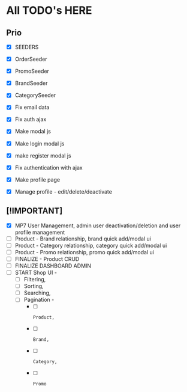 # All TODO's HERE

## Prio

- [x] SEEDERS
- [x] OrderSeeder
- [x] PromoSeeder
- [x] BrandSeeder
- [x] CategorySeeder

- [x] Fix email data
- [x] Fix auth ajax
- [x] Make modal js
- [x] Make login modal js
- [x] make register modal js
- [x] Fix authentication with ajax
- [x] Make profile page
- [x] Manage profile - edit/delete/deactivate

## [!IMPORTANT]

- [x] MP7 User Management, admin user deactivation/deletion and user profile management
- [ ] Product - Brand relationship, brand quick add/modal ui
- [ ] Product - Category relationship, category quick add/modal ui
- [ ] Product - Promo relationship, promo quick add/modal ui
- [ ] FINALIZE - Product CRUD
- [ ] FINALIZE DASHBOARD ADMIN
- [ ] START Shop UI - 
    - [ ] Filtering,   
    - [ ] Sorting, 
    - [ ] Searching, 
    - [ ] Pagination - 
        - [ ]     Product, 
        - [ ]     Brand, 
        - [ ]     Category, 
        - [ ]     Promo






